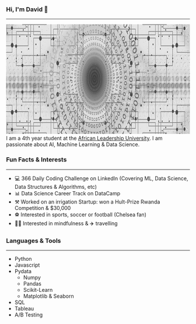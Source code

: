 ### Hi, I'm David 👋
___
<img src='https://github.com/Masupa/Masupa/blob/main/assets/web.jpg' width='100%' height='300'>
I am a 4th year student at the <a href="http://www.alueducation.com/" >African Leadership University</a>. I am passionate about AI, Machine Learning & Data Science.

### Fun Facts & Interests
___
* 💻 366 Daily Coding Challenge on LinkedIn (Covering ML, Data Science, Data Structures & Algorithms, etc)
* 📊 Data Science Career Track on DataCamp
* ⚒️  Worked on an irrigation Startup: won a Hult-Prize Rwanda Competition & $30,000
* ⚽ Interested in sports, soccer or football (Chelsea fan)
* 🧘‍♂️ Interested in mindfulness & ✈️  travelling 

### Languages & Tools
___
* Python
* Javascript
* Pydata
  * Numpy
  * Pandas
  * Scikit-Learn
  * Matplotlib & Seaborn
* SQL
* Tableau
* A/B Testing

<!--
**Masupa/Masupa** is a ✨ _special_ ✨ repository because its `README.md` (this file) appears on your GitHub profile.

Here are some ideas to get you started:

- 🔭 I’m currently working on ...
- 🌱 I’m currently learning ...
- 👯 I’m looking to collaborate on ...
- 🤔 I’m looking for help with ...
- 💬 Ask me about ...
- 📫 How to reach me: ...
- 😄 Pronouns: ...
- ⚡ Fun fact: ...
-->
